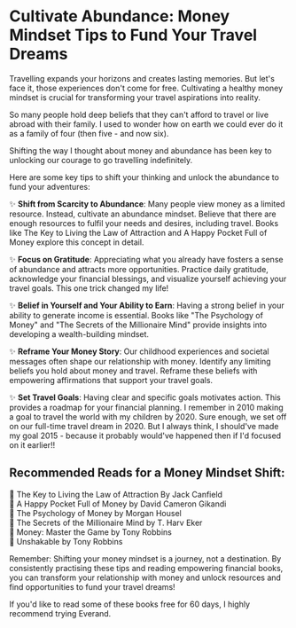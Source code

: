 # Cultivate Abundance: Money Mindset Tips to Fund Your Travel Dreams

Travelling expands your horizons and creates lasting memories. But let's face it, those experiences don't come for free. Cultivating a healthy money mindset is crucial for transforming your travel aspirations into reality.

So many people hold deep beliefs that they can't afford to travel or live abroad with their family. I used to wonder how on earth we could ever do it as a family of four (then five - and now six).

Shifting the way I thought about money and abundance has been key to unlocking our courage to go travelling indefinitely.

Here are some key tips to shift your thinking and unlock the abundance to fund your adventures:

✨ **Shift from Scarcity to Abundance**: Many people view money as a limited resource. Instead, cultivate an abundance mindset. Believe that there are enough resources to fulfil your needs and desires, including travel. Books like The Key to Living the Law of Attraction and A Happy Pocket Full of Money explore this concept in detail.

✨ **Focus on Gratitude**: Appreciating what you already have fosters a sense of abundance and attracts more opportunities. Practice daily gratitude, acknowledge your financial blessings, and visualize yourself achieving your travel goals. This one trick changed my life!

✨ **Belief in Yourself and Your Ability to Earn**: Having a strong belief in your ability to generate income is essential. Books like "The Psychology of Money" and "The Secrets of the Millionaire Mind" provide insights into developing a wealth-building mindset.

✨ **Reframe Your Money Story**: Our childhood experiences and societal messages often shape our relationship with money. Identify any limiting beliefs you hold about money and travel. Reframe these beliefs with empowering affirmations that support your travel goals.

✨ **Set Travel Goals**: Having clear and specific goals motivates action. This provides a roadmap for your financial planning. I remember in 2010 making a goal to travel the world with my children by 2020. Sure enough, we set off on our full-time travel dream in 2020. But I always think, I should've made my goal 2015 - because it probably would've happened then if I'd focused on it earlier!!

## Recommended Reads for a Money Mindset Shift:

🌸 The Key to Living the Law of Attraction By Jack Canfield  
🌸 A Happy Pocket Full of Money by David Cameron Gikandi  
🌸 The Psychology of Money by Morgan Housel  
🌸 The Secrets of the Millionaire Mind by T. Harv Eker  
🌸 Money: Master the Game by Tony Robbins  
🌸 Unshakable by Tony Robbins  

Remember: Shifting your money mindset is a journey, not a destination. By consistently practising these tips and reading empowering financial books, you can transform your relationship with money and unlock resources and find opportunities to fund your travel dreams!

If you'd like to read some of these books free for 60 days, I highly recommend trying Everand. 